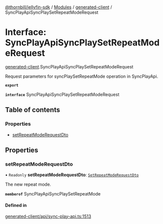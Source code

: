 [@thornbill/jellyfin-sdk](../README.md) / [Modules](../modules.md) / [generated-client](../modules/generated_client.md) / SyncPlayApiSyncPlaySetRepeatModeRequest

# Interface: SyncPlayApiSyncPlaySetRepeatModeRequest

[generated-client](../modules/generated_client.md).SyncPlayApiSyncPlaySetRepeatModeRequest

Request parameters for syncPlaySetRepeatMode operation in SyncPlayApi.

**`export`**

**`interface`** SyncPlayApiSyncPlaySetRepeatModeRequest

## Table of contents

### Properties

- [setRepeatModeRequestDto](generated_client.SyncPlayApiSyncPlaySetRepeatModeRequest.md#setrepeatmoderequestdto)

## Properties

### setRepeatModeRequestDto

• `Readonly` **setRepeatModeRequestDto**: [`SetRepeatModeRequestDto`](generated_client.SetRepeatModeRequestDto.md)

The new repeat mode.

**`memberof`** SyncPlayApiSyncPlaySetRepeatMode

#### Defined in

[generated-client/api/sync-play-api.ts:1513](https://github.com/thornbill/jellyfin-sdk-typescript/blob/c65c42e/src/generated-client/api/sync-play-api.ts#L1513)
